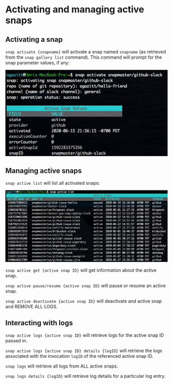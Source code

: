 # Activating and managing active snaps

## Activating a snap

`snap activate {snapname}` will activate a snap named `snapname` (as retrieved from the `snap gallery list` command).  This command will prompt for the snap parameter values, if any:

![snap activate](img/snap-activate.png)

## Managing active snaps

`snap active list` will list all activated snaps:

![snap active list](img/snap-active-list.png)

`snap active get {active snap ID}` will get information about the active snap.

`snap active pause/resume {active snap ID}` will pause or resume an active snap.

`snap active deactivate {active snap ID}` will deactivate and active snap and REMOVE ALL LOGS.

## Interacting with logs

`snap active logs {active snap ID}` will retrieve logs for the active snap ID passed in.

`snap active logs {active snap ID} details {logID}` will retrieve the logs associated with the invocation `logID` of the referenced active snap ID.

`snap logs` will retrieve all logs from ALL active snaps.

`snap logs details {logID}` will retrieve log details for a particular log entry.

